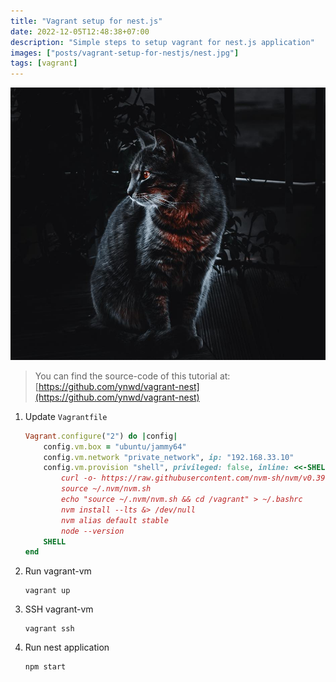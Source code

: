 ```yaml
---
title: "Vagrant setup for nest.js"
date: 2022-12-05T12:48:38+07:00
description: "Simple steps to setup vagrant for nest.js application"
images: ["posts/vagrant-setup-for-nestjs/nest.jpg"]
tags: [vagrant]
---
```


![vagrant](nest.jpg)

> You can find the source-code of this tutorial at: [https://github.com/ynwd/vagrant-nest](https://github.com/ynwd/vagrant-nest)


1. Update `Vagrantfile`
    ```ruby
    Vagrant.configure("2") do |config|
        config.vm.box = "ubuntu/jammy64"
        config.vm.network "private_network", ip: "192.168.33.10"
        config.vm.provision "shell", privileged: false, inline: <<-SHELL
            curl -o- https://raw.githubusercontent.com/nvm-sh/nvm/v0.39.2/install.sh | bash
            source ~/.nvm/nvm.sh
            echo "source ~/.nvm/nvm.sh && cd /vagrant" > ~/.bashrc
            nvm install --lts &> /dev/null
            nvm alias default stable
            node --version
        SHELL
    end
    ```

2. Run vagrant-vm
    ```
    vagrant up
    ```

3. SSH vagrant-vm
    ```
    vagrant ssh
    ```

4. Run nest application
    ```
    npm start
    ```